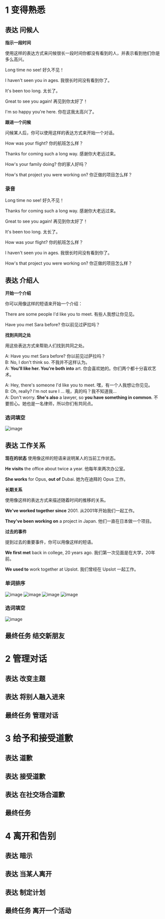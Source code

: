 # 1 变得熟悉
## 表达 问候人
**指示一段时间**

使用这样的表达方式来问候很长一段时间你都没有看到的人，并表示看到他们你是多么高兴。

Long time no see! 好久不见！

I haven't seen you in ages. 我很长时间没有看到你了。

It's been too long. 太长了。

Great to see you again! 再见到你太好了！

I'm so happy you're here. 你在这我太高兴了。

**跟进一个问候**

问候某人后，你可以使用这样的表达方式来开始一个对话。

How was your flight? 你的航班怎么样？

Thanks for coming such a long way. 感谢你大老远过来。

How's your family doing? 你的家人好吗？

How's that project you were working on? 你正做的项目怎么样？
### 录音
Long time no see! 好久不见！

Thanks for coming such a long way. 感谢你大老远过来。

Great to see you again! 再见到你太好了！

It's been too long. 太长了。

How was your flight? 你的航班怎么样？

I haven't seen you in ages. 我很长时间没有看到你了。

How's that project you were working on? 你正做的项目怎么样？
## 表达 介绍人
**开始一个介绍**

你可以用像这样的短语来开始一个介绍：

There are some people I'd like you to meet. 有些人我想让你见见。

Have you met Sara before? 你以前见过萨拉吗？
 	 	 
**找到共同之处**

用这些表达方式来帮助人们找到共同之处。

A: Have you met Sara before? 你以前见过萨拉吗？  
B: No, I don't think so. 不我并不这样认为。  
A: **You'll like her. You're both into** art. 你会喜欢她的。你们两个都十分喜欢艺术。 	 

A: Hey, there's someone I'd like you to meet. 嘿，有一个人我想让你见见。  
B: Oh, really? I'm not sure I ... 哦，真的吗？我不知道我...  
A: Don't worry. **She's also** a lawyer, so **you have something in common**. 不要担心。她也是一名律师，所以你们有共同点。
### 选词填空
![image](https://github.com/guozheng07/English-learn/assets/42236890/68792344-0210-4d80-9470-f4c93d3c5c92)
## 表达 工作关系
**现在的状态**
使用像这样的短语来说明某人的当前工作状态。

**He visits** the office about twice a year. 他每年来两次办公室。

**She works** for Opus, **out of** Dubai. 她为在迪拜的 Opus 工作。
 	 	 
**长期关系**

使用像这样的表达方式来描述随着时间的推移的关系。

**We've worked together since** 2001. 从2001年开始我们一起工作。

**They've been working on** a project in Japan. 他们一直在日本做一个项目。
 	 	 
**过去的事件**

提到过去的重要事件，你可以用像这样的短语。

**We first met** back in college, 20 years ago. 我们第一次见面是在大学，20年前。

**We used to** work together at Upslot. 我们曾经在 Upslot 一起工作。
### 单词排序
![image](https://github.com/guozheng07/English-learn/assets/42236890/8035e068-efe7-4133-801e-b970703e11db)
![image](https://github.com/guozheng07/English-learn/assets/42236890/59b9eb86-8279-4a36-97f6-b80e1c474f13)
![image](https://github.com/guozheng07/English-learn/assets/42236890/2edb4acd-64ec-4d2b-91d9-289e6646f0cc)
![image](https://github.com/guozheng07/English-learn/assets/42236890/9b0d6d4d-90ec-440c-9215-d7574c5ecab5)
### 选词填空
![image](https://github.com/guozheng07/English-learn/assets/42236890/a1fa8030-0491-4d82-ac7d-123f70cd3a22)
## 最终任务 结交新朋友
# 2 管理对话
## 表达 改变主题
## 表达 将别人融入进来
## 最终任务 管理对话
# 3 给予和接受道歉
## 表达 道歉
## 表达 接受道歉
## 表达 在社交场合道歉
## 最终任务
# 4 离开和告别
## 表达 暗示
## 表达 当某人离开
## 表达 制定计划
## 最终任务 离开一个活动
